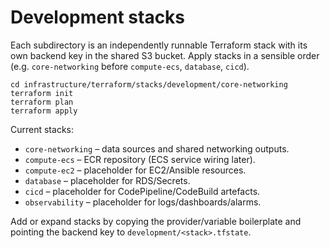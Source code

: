 # Development stacks

Each subdirectory is an independently runnable Terraform stack with its own backend key in the shared S3 bucket. Apply stacks in a sensible order (e.g. `core-networking` before `compute-ecs`, `database`, `cicd`).

```
cd infrastructure/terraform/stacks/development/core-networking
terraform init
terraform plan
terraform apply
```

Current stacks:

- `core-networking` – data sources and shared networking outputs.
- `compute-ecs` – ECR repository (ECS service wiring later).
- `compute-ec2` – placeholder for EC2/Ansible resources.
- `database` – placeholder for RDS/Secrets.
- `cicd` – placeholder for CodePipeline/CodeBuild artefacts.
- `observability` – placeholder for logs/dashboards/alarms.

Add or expand stacks by copying the provider/variable boilerplate and pointing the backend key to `development/<stack>.tfstate`.
